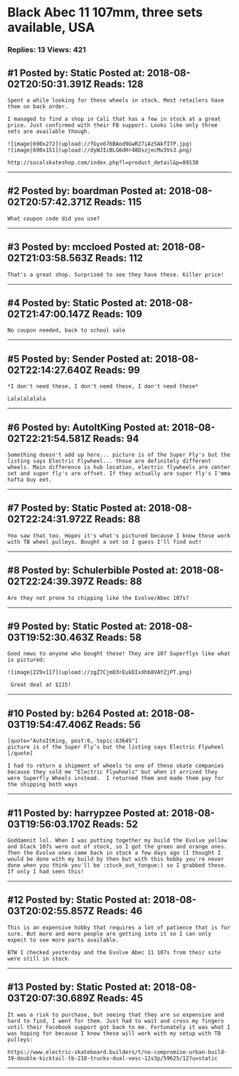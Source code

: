 # Black Abec 11 107mm, three sets available, USA

### Replies: 13 Views: 421

## \#1 Posted by: Static Posted at: 2018-08-02T20:50:31.391Z Reads: 128

```
Spent a while looking for these wheels in stock. Most retailers have them on back order.

I managed to find a shop in Cali that has a few in stock at a great price. Just confirmed with their FB support. Looks like only three sets are available though. 

![image|690x272](upload://fGyx676BAod9GwR27iAz5AkfITP.jpg)
![image|690x151](upload://dyWJIcBLG6dHr48DszjecMu3Vs3.png)

http://socalskateshop.com/index.php?l=product_detail&p=89130
```

---
## \#2 Posted by: boardman Posted at: 2018-08-02T20:57:42.371Z Reads: 115

```
What coupon code did you use?
```

---
## \#3 Posted by: mccloed Posted at: 2018-08-02T21:03:58.563Z Reads: 112

```
That's a great shop. Surprised to see they have these. Killer price!
```

---
## \#4 Posted by: Static Posted at: 2018-08-02T21:47:00.147Z Reads: 109

```
No coupon needed, back to school sale
```

---
## \#5 Posted by: Sender Posted at: 2018-08-02T22:14:27.640Z Reads: 99

```
*I don't need these, I don't need these, I don't need these*

Lalalalalala
```

---
## \#6 Posted by: AutoItKing Posted at: 2018-08-02T22:21:54.581Z Reads: 94

```
Something doesn't add up here... picture is of the Super Fly's but the listing says Electric Flywheel... those are definitely different wheels. Main difference is hub location, electric flywheels are center set and super fly's are offset. If they actually are super fly's I'mma hafta buy eet.
```

---
## \#7 Posted by: Static Posted at: 2018-08-02T22:24:31.972Z Reads: 88

```
Yea saw that too. Hopes it's what's pictured because I know those work with TB wheel pulleys. Bought a set so I guess I'll find out!
```

---
## \#8 Posted by: Schulerbible Posted at: 2018-08-02T22:24:39.397Z Reads: 88

```
Are they not prone to chipping like the Evolve/Abec 107s?
```

---
## \#9 Posted by: Static Posted at: 2018-08-03T19:52:30.463Z Reads: 58

```
Good news to anyone who bought these! They are 107 Superflys like what is pictured:

![image|229x117](upload://zgZ7CjmO3rEukDIxXhb8VAYZjPT.png)

 Great deal at $115!
```

---
## \#10 Posted by: b264 Posted at: 2018-08-03T19:54:47.406Z Reads: 56

```
[quote="AutoItKing, post:6, topic:63645"]
picture is of the Super Fly’s but the listing says Electric Flywheel
[/quote]

I had to return a shipment of wheels to one of these skate companies because they sold me "Electric Flywheels" but when it arrived they were Superfly Wheels instead.  I returned them and made them pay for the shipping both ways
```

---
## \#11 Posted by: harrypzee Posted at: 2018-08-03T19:56:03.170Z Reads: 52

```
Goddamnit lol. When I was putting together my build the Evolve yellow and black 107s were out of stock, so I got the green and orange ones. Then the Evolve ones came back in stock a few days ago (I thought I would be done with my build by then but with this hobby you're never done when you think you'll be :stuck_out_tongue:) so I grabbed those. If only I had seen this!
```

---
## \#12 Posted by: Static Posted at: 2018-08-03T20:02:55.857Z Reads: 46

```
This is an expensive hobby that requires a lot of patience that is for sure. But more and more people are getting into it so I can only expect to see more parts available.

BTW I checked yesterday and the Evolve Abec 11 107s from their site were still in stock
```

---
## \#13 Posted by: Static Posted at: 2018-08-03T20:07:30.689Z Reads: 45

```
It was a risk to purchase, but seeing that they are so expensive and hard to find, I went for them. Just had to wait and cross my fingers until their Facebook support got back to me. Fortunately it was what I was hoping for because I know these will work with my setup with TB pulleys:

https://www.electric-skateboard.builders/t/no-compromise-urban-build-39-double-kicktail-tb-218-trucks-dual-vesc-12s3p/59625/12?u=static
```

---
